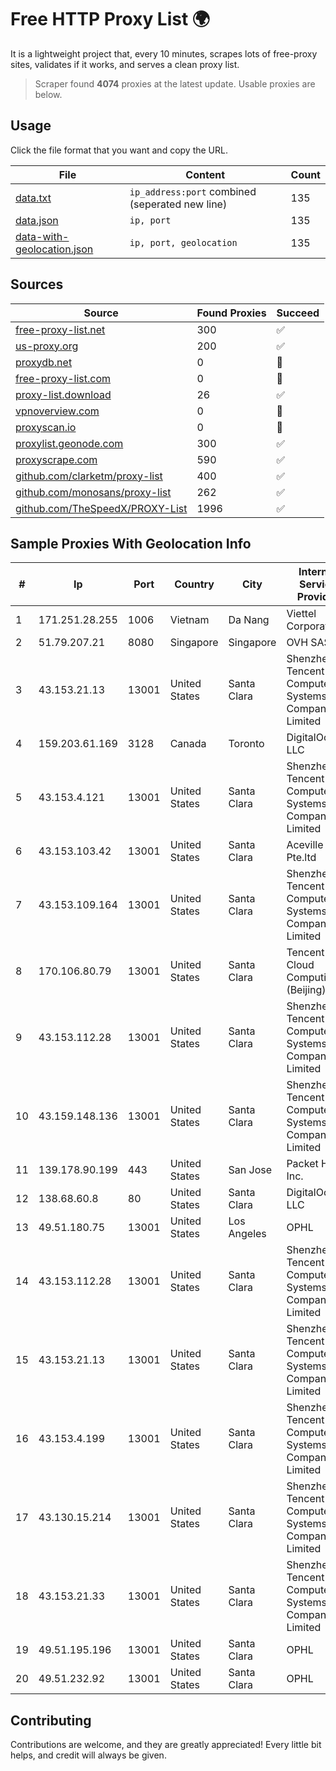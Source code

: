 
# Free HTTP Proxy List 🌍

It is a lightweight project that, every 10 minutes, scrapes lots of free-proxy sites, validates if it works, and serves a clean proxy list.


> Scraper found **4074** proxies at the latest update. Usable proxies are below.

## Usage

Click the file format that you want and copy the URL.


|File|Content|Count|
|----|-------|-----|
|[data.txt](https://raw.githubusercontent.com/themiralay/Proxy-List-World/master/data.txt)|`ip_address:port` combined (seperated new line)|135|
|[data.json](https://raw.githubusercontent.com/themiralay/Proxy-List-World/master/data.json)|`ip, port`|135|
|[data-with-geolocation.json](https://raw.githubusercontent.com/themiralay/Proxy-List-World/master/data-with-geolocation.json)|`ip, port, geolocation`|135|

## Sources

|Source|Found Proxies|Succeed|
|------|-------------|-------|
|[free-proxy-list.net](https://free-proxy-list.net)|300|✅|
|[us-proxy.org](https://www.us-proxy.org)|200|✅|
|[proxydb.net](http://proxydb.net)|0|🚫|
|[free-proxy-list.com](https://free-proxy-list.com/?page=&port=&type%5B%5D=http&type%5B%5D=https&up_time=0&search=Search)|0|🚫|
|[proxy-list.download](https://www.proxy-list.download/HTTP)|26|✅|
|[vpnoverview.com](https://vpnoverview.com/privacy/anonymous-browsing/free-proxy-servers)|0|🚫|
|[proxyscan.io](https://www.proxyscan.io)|0|🚫|
|[proxylist.geonode.com](https://proxylist.geonode.com/api/proxy-list?limit=300&page=1&sort_by=lastChecked&sort_type=desc&protocols=http,https)|300|✅|
|[proxyscrape.com](https://api.proxyscrape.com/v2/?request=displayproxies&protocol=http&timeout=10000&country=all&ssl=all&anonymity=all)|590|✅|
|[github.com/clarketm/proxy-list](https://raw.githubusercontent.com/clarketm/proxy-list/master/proxy-list-raw.txt)|400|✅|
|[github.com/monosans/proxy-list](https://raw.githubusercontent.com/monosans/proxy-list/main/proxies/http.txt)|262|✅|
|[github.com/TheSpeedX/PROXY-List](https://raw.githubusercontent.com/TheSpeedX/PROXY-List/master/http.txt)|1996|✅|


## Sample Proxies With Geolocation Info

|#|Ip|Port|Country|City|Internet Service Provider|
|-|--|----|-------|----|-------------------------|
|1|171.251.28.255|1006|Vietnam|Da Nang|Viettel Corporation|
|2|51.79.207.21|8080|Singapore|Singapore|OVH SAS|
|3|43.153.21.13|13001|United States|Santa Clara|Shenzhen Tencent Computer Systems Company Limited|
|4|159.203.61.169|3128|Canada|Toronto|DigitalOcean, LLC|
|5|43.153.4.121|13001|United States|Santa Clara|Shenzhen Tencent Computer Systems Company Limited|
|6|43.153.103.42|13001|United States|Santa Clara|Aceville Pte.ltd|
|7|43.153.109.164|13001|United States|Santa Clara|Shenzhen Tencent Computer Systems Company Limited|
|8|170.106.80.79|13001|United States|Santa Clara|Tencent Cloud Computing (Beijing) Co|
|9|43.153.112.28|13001|United States|Santa Clara|Shenzhen Tencent Computer Systems Company Limited|
|10|43.159.148.136|13001|United States|Santa Clara|Shenzhen Tencent Computer Systems Company Limited|
|11|139.178.90.199|443|United States|San Jose|Packet Host, Inc.|
|12|138.68.60.8|80|United States|Santa Clara|DigitalOcean, LLC|
|13|49.51.180.75|13001|United States|Los Angeles|OPHL|
|14|43.153.112.28|13001|United States|Santa Clara|Shenzhen Tencent Computer Systems Company Limited|
|15|43.153.21.13|13001|United States|Santa Clara|Shenzhen Tencent Computer Systems Company Limited|
|16|43.153.4.199|13001|United States|Santa Clara|Shenzhen Tencent Computer Systems Company Limited|
|17|43.130.15.214|13001|United States|Santa Clara|Shenzhen Tencent Computer Systems Company Limited|
|18|43.153.21.33|13001|United States|Santa Clara|Shenzhen Tencent Computer Systems Company Limited|
|19|49.51.195.196|13001|United States|Santa Clara|OPHL|
|20|49.51.232.92|13001|United States|Santa Clara|OPHL|



## Contributing

Contributions are welcome, and they are greatly appreciated! Every
little bit helps, and credit will always be given.

